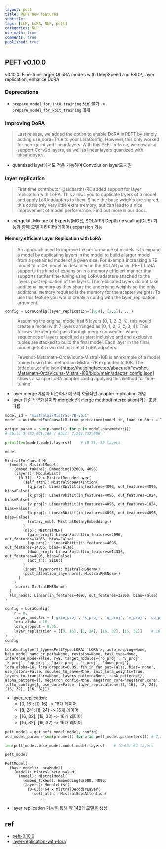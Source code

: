```yaml
---
layout: post
title: PEFT new features
subtitle: 
tags: [LLM, LoRA, NLP, peft]
categories: NLP
use_math: true
comments: true
published: true
---
```


## PEFT v0.10.0

v0.10.0: Fine-tune larger QLoRA models with DeepSpeed and FSDP, layer replication, enhance DoRA

### Deprecations

- `prepare_model_for_int8_training` 사용 불가 -> `prepare_model_for_kbit_training` 대체

### Improving DoRA

> Last release, we added the option to enable DoRA in PEFT by simply adding use_dora=True to your LoraConfig. However, this only worked for non-quantized linear layers. With this PEFT release, we now also support Conv2d layers, as well as linear layers quantized with bitsandbytes.

- quantized layer에서도 적용 가능하며 Convolution layer도 지원

### layer replication

> First time contributor @siddartha-RE added support for layer replication with LoRA. This allows you to duplicate layers of a model and apply LoRA adapters to them. Since the base weights are shared, this costs only very little extra memory, but can lead to a nice improvement of model performance. Find out more in our docs.

- mergekit, Mixture of Experts(MOE), SOLAR의 Depth up scaling(DUS) 기능과 함께 모델 파라미터(레이어) expansion 기능

#### Memory efficient Layer Replication with LoRA

> An approach used to improve the performance of models is to expand a model by duplicating layers in the model to build a larger model from a pretrained model of a given size. For example increasing a 7B model to a 10B model as described in the SOLAR paper. PEFT LoRA supports this kind of expansion in a memory efficient manner that supports further fine-tuning using LoRA adapters attached to the layers post replication of the layers. The replicated layers do not take additional memory as they share the underlying weights so the only additional memory required is the memory for the adapter weights. To use this feature you would create a config with the layer_replication argument.

```python
config = LoraConfig(layer_replication=[[0,4], [2,5]], ...)
```

> Assuming the original model had 5 layers [0, 1, 2 ,3, 4], this would create a model with 7 layers arranged as [0, 1, 2, 3, 2, 3, 4]. This follows the mergekit pass through merge convention where sequences of layers specified as start inclusive and end exclusive tuples are stacked to build the final model. Each layer in the final model gets its own distinct set of LoRA adpaters.

> Fewshot-Metamath-OrcaVicuna-Mistral-10B is an example of a model trained using this method on Mistral-7B expanded to 10B. The (adapter_config.json)[https://huggingface.co/abacusai/Fewshot-Metamath-OrcaVicuna-Mistral-10B/blob/main/adapter_config.json] shows a sample LoRA adapter config applying this method for fine-tuning.

- layer merge 개념과 비슷하나 메모리 효율적인 adapter replication 개념
- layer 단순 반복개념이라 mergekit의 merge method(interpolation)와는 조금 다름

```python
model_id = "mistralai/Mistral-7B-v0.1"
model = AutoModelForCausalLM.from_pretrained(model_id, load_in_8bit = True, device_map = 'auto')

origin_param = sum(p.numel() for p in model.parameters())
# 4bit: 3,752,071,168 / 8bit: 7,241,732,096

print(len(model.model.layers))    # (0-31) 32 layers

model
```

```
MistralForCausalLM(
  (model): MistralModel(
    (embed_tokens): Embedding(32000, 4096)
    (layers): ModuleList(
      (0-31): 32 x MistralDecoderLayer(
        (self_attn): MistralSdpaAttention(
          (q_proj): Linear8bitLt(in_features=4096, out_features=4096, bias=False)
          (k_proj): Linear8bitLt(in_features=4096, out_features=1024, bias=False)
          (v_proj): Linear8bitLt(in_features=4096, out_features=1024, bias=False)
          (o_proj): Linear8bitLt(in_features=4096, out_features=4096, bias=False)
          (rotary_emb): MistralRotaryEmbedding()
        )
        (mlp): MistralMLP(
          (gate_proj): Linear8bitLt(in_features=4096, out_features=14336, bias=False)
          (up_proj): Linear8bitLt(in_features=4096, out_features=14336, bias=False)
          (down_proj): Linear8bitLt(in_features=14336, out_features=4096, bias=False)
          (act_fn): SiLU()
        )
        (input_layernorm): MistralRMSNorm()
        (post_attention_layernorm): MistralRMSNorm()
      )
    )
    (norm): MistralRMSNorm()
  )
  (lm_head): Linear(in_features=4096, out_features=32000, bias=False)
)
```

```python
config = LoraConfig(
    r = 8,
    target_modules = ['gate_proj', 'k_proj', 'q_proj', 'v_proj', 'up_proj', 'down_proj', 'o_proj'],
    lora_alpha = 16,
    lora_dropout = 0.05,
    layer_replication = [[0, 16], [8, 24], [16, 32], [16, 32]]    # 16 + 16 + 16 + 16
)
config
```

```
LoraConfig(peft_type=<PeftType.LORA: 'LORA'>, auto_mapping=None, base_model_name_or_path=None, revision=None, task_type=None, inference_mode=False, r=8, target_modules={'o_proj', 'v_proj', 'k_proj', 'up_proj', 'gate_proj', 'q_proj', 'down_proj'}, lora_alpha=16, lora_dropout=0.05, fan_in_fan_out=False, bias='none', use_rslora=False, modules_to_save=None, init_lora_weights=True, layers_to_transform=None, layers_pattern=None, rank_pattern={}, alpha_pattern={}, megatron_config=None, megatron_core='megatron.core', loftq_config={}, use_dora=False, layer_replication=[[0, 16], [8, 24], [16, 32], [16, 32]])
```

- layer_replication:
    - [0, 16]: [0, 16) -> 16개 레이어 
    - [8, 24]: [8, 24) -> 16개 레이어
    - [16, 32]: [16, 32) -> 16개 레이어
    - [16, 32]: [16, 32) -> 16개 레이어 


```python
peft_model = get_peft_model(model, config)
add_model_param = sum(p.numel() for p in peft_model.parameters()) # 7,283,675,136

len(peft_model.base_model.model.model.layers)    # (0-63) 64 layers

peft_model
```

```
PeftModel(
  (base_model): LoraModel(
    (model): MistralForCausalLM(
      (model): MistralModel(
        (embed_tokens): Embedding(32000, 4096)
        (layers): ModuleList(
          (0-63): 64 x MistralDecoderLayer(
            (self_attn): MistralSdpaAttention(
                ...
```

- layer replication 기능을 통해 약 14B의 모델을 생성

## ref

- [peft-0.10.0](https://github.com/huggingface/peft/releases/tag/v0.10.0)
- [layer-replication-with-lora](https://huggingface.co/docs/peft/developer_guides/lora#memory-efficient-layer-replication-with-lora)